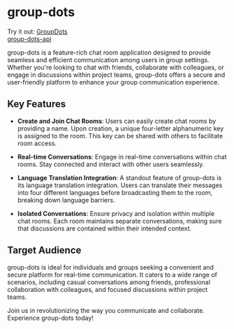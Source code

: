 # group-dots

Try it out: [GroupDots](https://group-dot-ui-htnf5ny6tq-wl.a.run.app)    
[group-dots-api](https://github.com/BadhriNadh/group-dots-api)


group-dots is a feature-rich chat room application designed to provide seamless and efficient communication among users in group settings. Whether you're looking to chat with friends, collaborate with colleagues, or engage in discussions within project teams, group-dots offers a secure and user-friendly platform to enhance your group communication experience.

## Key Features

- **Create and Join Chat Rooms**: Users can easily create chat rooms by providing a name. Upon creation, a unique four-letter alphanumeric key is assigned to the room. This key can be shared with others to facilitate room access.

- **Real-time Conversations**: Engage in real-time conversations within chat rooms. Stay connected and interact with other users seamlessly.

- **Language Translation Integration**: A standout feature of group-dots is its language translation integration. Users can translate their messages into four different languages before broadcasting them to the room, breaking down language barriers.

- **Isolated Conversations**: Ensure privacy and isolation within multiple chat rooms. Each room maintains separate conversations, making sure that discussions are contained within their intended context.

## Target Audience

group-dots is ideal for individuals and groups seeking a convenient and secure platform for real-time communication. It caters to a wide range of scenarios, including casual conversations among friends, professional collaboration with colleagues, and focused discussions within project teams.

Join us in revolutionizing the way you communicate and collaborate. Experience group-dots today!
